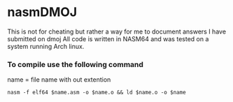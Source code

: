 # nasmDMOJ

This is not for cheating but rather a way for me to document answers I have submitted on dmoj
All code is written in NASM64 and was tested on a system running Arch linux.

### To compile use the following command

name = file name with out extention

`nasm -f elf64 $name.asm -o $name.o && ld $name.o -o $name`
